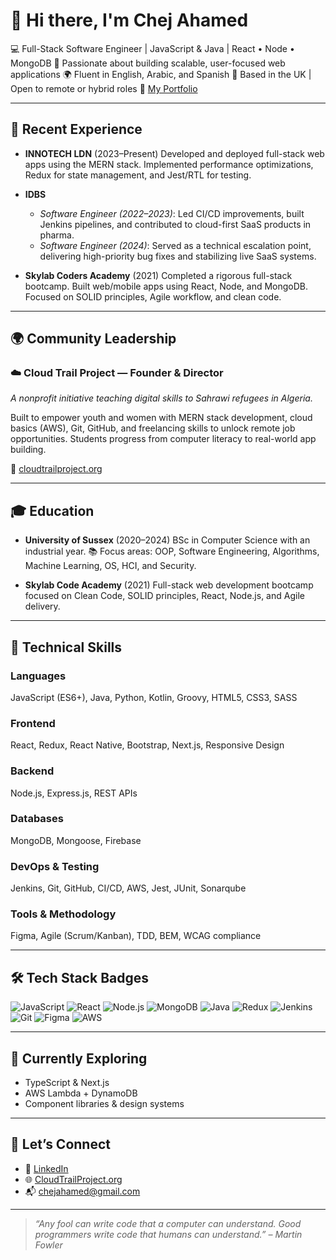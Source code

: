 # 👋 Hi there, I'm Chej Ahamed

💻 Full-Stack Software Engineer | JavaScript & Java | React • Node • MongoDB
🌱 Passionate about building scalable, user-focused web applications
🌍 Fluent in English, Arabic, and Spanish
📍 Based in the UK | Open to remote or hybrid roles
🔗 [My Portfolio](https://chejahamed.github.io/portfolio/#/home)

---

## 💼 Recent Experience

* **INNOTECH LDN** (2023–Present)
  Developed and deployed full-stack web apps using the MERN stack. Implemented performance optimizations, Redux for state management, and Jest/RTL for testing.

* **IDBS**

  * *Software Engineer (2022–2023)*: Led CI/CD improvements, built Jenkins pipelines, and contributed to cloud-first SaaS products in pharma.
  * *Software Engineer (2024)*: Served as a technical escalation point, delivering high-priority bug fixes and stabilizing live SaaS systems.

* **Skylab Coders Academy** (2021)
  Completed a rigorous full-stack bootcamp. Built web/mobile apps using React, Node, and MongoDB. Focused on SOLID principles, Agile workflow, and clean code.

---

## 🌍 Community Leadership

### **☁️ Cloud Trail Project — Founder & Director**

*A nonprofit initiative teaching digital skills to Sahrawi refugees in Algeria.*

Built to empower youth and women with MERN stack development, cloud basics (AWS), Git, GitHub, and freelancing skills to unlock remote job opportunities. Students progress from computer literacy to real-world app building.

🔗 [cloudtrailproject.org](https://cloudtrailproject.org)

---

## 🎓 Education

* **University of Sussex** (2020–2024)
  BSc in Computer Science with an industrial year.
  📚 Focus areas: OOP, Software Engineering, Algorithms, Machine Learning, OS, HCI, and Security.

* **Skylab Code Academy** (2021)
  Full-stack web development bootcamp focused on Clean Code, SOLID principles, React, Node.js, and Agile delivery.

---

## 🧠 Technical Skills

### **Languages**

JavaScript (ES6+), Java, Python, Kotlin, Groovy, HTML5, CSS3, SASS

### **Frontend**

React, Redux, React Native, Bootstrap, Next.js, Responsive Design

### **Backend**

Node.js, Express.js, REST APIs

### **Databases**

MongoDB, Mongoose, Firebase

### **DevOps & Testing**

Jenkins, Git, GitHub, CI/CD, AWS, Jest, JUnit, Sonarqube

### **Tools & Methodology**

Figma, Agile (Scrum/Kanban), TDD, BEM, WCAG compliance

---

## 🛠️ Tech Stack Badges

![JavaScript](https://img.shields.io/badge/-JavaScript-black?style=flat-square\&logo=javascript)
![React](https://img.shields.io/badge/-React-black?style=flat-square\&logo=react)
![Node.js](https://img.shields.io/badge/-Node.js-black?style=flat-square\&logo=node.js)
![MongoDB](https://img.shields.io/badge/-MongoDB-black?style=flat-square\&logo=mongodb)
![Java](https://img.shields.io/badge/-Java-black?style=flat-square\&logo=java)
![Redux](https://img.shields.io/badge/-Redux-black?style=flat-square\&logo=redux)
![Jenkins](https://img.shields.io/badge/-Jenkins-black?style=flat-square\&logo=jenkins)
![Git](https://img.shields.io/badge/-Git-black?style=flat-square\&logo=git)
![Figma](https://img.shields.io/badge/-Figma-black?style=flat-square\&logo=figma)
![AWS](https://img.shields.io/badge/-AWS-black?style=flat-square\&logo=amazon-aws)

---

## 🌱 Currently Exploring

* TypeScript & Next.js
* AWS Lambda + DynamoDB
* Component libraries & design systems

---

## 🤝 Let’s Connect

* 💼 [LinkedIn](https://linkedin.com/in/chej-ahamed)
* 🌐 [CloudTrailProject.org](https://cloudtrailproject.org)
* 📬 [chejahamed@gmail.com](mailto:chejahamed@gmail.com)

---

> *“Any fool can write code that a computer can understand. Good programmers write code that humans can understand.” – Martin Fowler*

